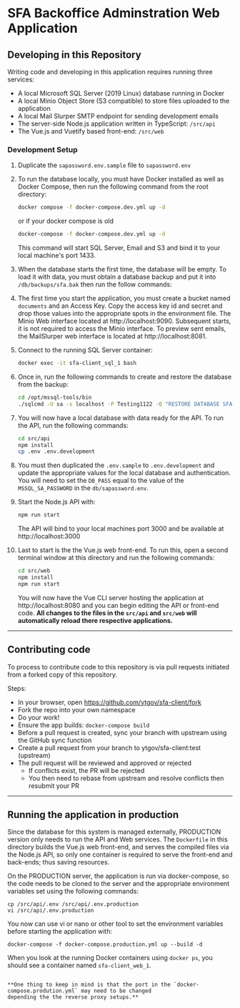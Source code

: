 # SFA Backoffice Adminstration Web Application

## Developing in this Repository

Writing code and developing in this application requires running three services:

- A local Microsoft SQL Server (2019 Linux) database running in Docker
- A local Minio Object Store (S3 compatible) to store files uploaded to the application
- A local Mail Slurper SMTP endpoint for sending development emails
- The server-side Node.js application written in TypeScript: `/src/api`
- The Vue.js and Vuetify based front-end: `/src/web`

### Development Setup

1. Duplicate the `sapassword.env.sample` file to `sapassword.env`

2. To run the database locally, you must have Docker installed as well as Docker Compose, then run the following command from the root directory:

    ```bash
    docker compose -f docker-compose.dev.yml up -d
    ```

    or if your docker compose is old

    ```bash
    docker-compose -f docker-compose.dev.yml up -d
    ```

    This command will start SQL Server, Email and S3 and bind it to your local machine's port 1433.

3. When the database starts the first time, the database will be empty. To load it with data, you must obtain a database backup and put it into `/db/backups/sfa.bak` then run the follow commands:

4. The first time you start the application, you must create a bucket named `documents` and an Access Key. Copy the access key id and secret and drop those values into the appropriate spots in the environment file. The Minio Web interface located at http://localhost:9090. Subsequent starts, it is not required to access the Minio interface. To preview sent emails, the MailSlurper web interface is located at http://localhost:8081.

5. Connect to the running SQL Server container:

    ```bash
    docker exec -it sfa-client_sql_1 bash
    ```

6. Once in, run the following commands to create and restore the database from the backup:

    ```bash
    cd /opt/mssql-tools/bin
    ./sqlcmd -U sa -s localhost -P Testing1122 -Q "RESTORE DATABASE SFADB_DEV FROM DISK = N'/backups/sfa.bak' WITH FILE = 1"
    ```



7. You will now have a local database with data ready for the API. To run the API, run the following commands:

    ```bash
    cd src/api
    npm install
    cp .env .env.development
    ```

8. You must then duplicated the `.env.sample` to `.env.development` and update the appropriate values for the local database and authentication. You will need to set the `DB_PASS` equal to the value of the `MSSQL_SA_PASSWORD` in the `db/sapassword.env`.

9. Start the Node.js API with:

    ```bash
    npm run start
    ```

    The API will bind to your local machines port 3000 and be available at http://localhost:3000

10. Last to start is the the Vue.js web front-end. To run this, open a second terminal window at this directory and run the following commands:

    ```bash
    cd src/web
    npm install
    npm run start
    ```

    You will now have the Vue CLI server hosting the application at http://localhost:8080 and you can begin editing the API or front-end code. **All changes to the files in the `src/api` and `src/web` will automatically reload there respective applications.**

---

## Contributing code

To process to contribute code to this repository is via pull requests initiated from a forked copy of this repository.

Steps:

 - In your browser, open https://github.com/ytgov/sfa-client/fork
 - Fork the repo into your own namespace
 - Do your work!
 - Ensure the app builds: `docker-compose build`
 - Before a pull request is created, sync your branch with upstream using the GitHub sync function
 - Create a pull request from your branch to ytgov/sfa-client:test (upstream)
 - The pull request will be reviewed and approved or rejected
   - If conflicts exist, the PR will be rejected
   - You then need to rebase from upstream and resolve conflicts then resubmit your PR

---

## Running the application in production

Since the database for this system is managed externally, PRODUCTION version only needs to run the API and Web services.
The `Dockerfile` in this directory builds the Vue.js web front-end, and serves the compiled files via the Node.js API,
so only one container is required to serve the front-end and back-ends; thus saving resources.

On the PRODUCTION server, the application is run via docker-compose, so the code needs to be cloned to the server and
the appropriate environment variables set using the following commands:

```
cp /src/api/.env /src/api/.env.production
vi /src/api/.env.production
```

You now can use vi or nano or other tool to set the environment variables before starting the application with:

```
docker-compose -f docker-compose.production.yml up --build -d
```

When you look at the running Docker containers using `docker ps`, you should see a container named `sfa-client_web_1`.

```

**One thing to keep in mind is that the port in the `docker-compose.prodution.yml` may need to be changed
depending the the reverse proxy setups.**
```
